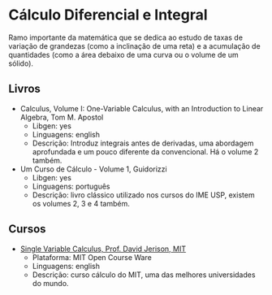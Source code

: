 # Cálculo Diferencial e Integral
Ramo importante da matemática que se dedica ao estudo de taxas de variação de grandezas (como a inclinação de uma reta) e a acumulação de quantidades (como a área debaixo de uma curva ou o volume de um sólido).

## Livros
  * Calculus, Volume I: One-Variable Calculus, with an Introduction to Linear Algebra, Tom M. Apostol 
    * Libgen: yes 
    * Linguagens: english
    * Descrição: Introduz integrais antes de derivadas, uma abordagem aprofundada e um pouco diferente da convencional. Há o volume 2 também.
  * Um Curso de Cálculo - Volume 1, Guidorizzi
    * Libgen: yes  
    * Linguagens: português
    * Descrição: livro clássico utilizado nos cursos do IME USP, existem os volumes 2, 3 e 4 também.

## Cursos
  * [Single Variable Calculus, Prof. David Jerison, MIT](https://ocw.mit.edu/courses/mathematics/18-01sc-single-variable-calculus-fall-2010/)
    * Plataforma: MIT Open Course Ware
    * Linguagens: english
    * Descrição: curso cálculo do MIT, uma das melhores universidades do mundo.
